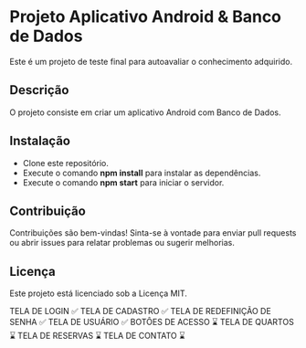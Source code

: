 # Projeto Aplicativo Android & Banco de Dados

Este é um projeto de teste final para autoavaliar o conhecimento adquirido.

## Descrição

O projeto consiste em criar um aplicativo Android com Banco de Dados.

## Instalação

- Clone este repositório.
- Execute o comando **npm install** para instalar as dependências.
- Execute o comando **npm start** para iniciar o servidor.

## Contribuição

Contribuições são bem-vindas! Sinta-se à vontade para enviar pull requests ou abrir issues para relatar problemas ou sugerir melhorias.

## Licença

Este projeto está licenciado sob a Licença MIT.


TELA DE LOGIN ✅
TELA DE CADASTRO ✅
TELA DE REDEFINIÇÃO DE SENHA ✅
TELA DE USUÁRIO ✅
BOTÔES DE ACESSO ⌛
TELA DE QUARTOS ⌛
TELA DE RESERVAS ⌛
TELA DE CONTATO ⌛
